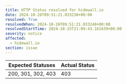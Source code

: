 ```yaml
---
title: HTTP Status resolved for hidewall.io
date: 2024-10-26T09:51:21.033230+00:00
resolved: True
resolvedWhen: 2024-10-26T09:51:21.033240+00:00
resolvedStartTime: 2024-10-25T21:09:43.161639+00:00
severity: notice
affected:
  - hidewall.io
section: issue
---
```


| Expected Statuses | Actual Status  |
|-------------------|----------------|
| 200, 301, 302, 403 | 403 |
